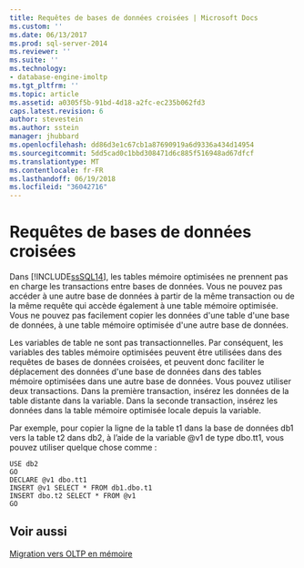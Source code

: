 ```yaml
---
title: Requêtes de bases de données croisées | Microsoft Docs
ms.custom: ''
ms.date: 06/13/2017
ms.prod: sql-server-2014
ms.reviewer: ''
ms.suite: ''
ms.technology:
- database-engine-imoltp
ms.tgt_pltfrm: ''
ms.topic: article
ms.assetid: a0305f5b-91bd-4d18-a2fc-ec235b062fd3
caps.latest.revision: 6
author: stevestein
ms.author: sstein
manager: jhubbard
ms.openlocfilehash: dd86d3e1c67cb1a87690919a6d9336a434d14954
ms.sourcegitcommit: 5dd5cad0c1bbd308471d6c885f516948ad67dfcf
ms.translationtype: MT
ms.contentlocale: fr-FR
ms.lasthandoff: 06/19/2018
ms.locfileid: "36042716"
---
```

# <a name="cross-database-queries"></a>Requêtes de bases de données croisées
  Dans [!INCLUDE[ssSQL14](../../includes/sssql14-md.md)], les tables mémoire optimisées ne prennent pas en charge les transactions entre bases de données. Vous ne pouvez pas accéder à une autre base de données à partir de la même transaction ou de la même requête qui accède également à une table mémoire optimisée. Vous ne pouvez pas facilement copier les données d'une table d'une base de données, à une table mémoire optimisée d'une autre base de données.  
  
 Les variables de table ne sont pas transactionnelles. Par conséquent, les variables des tables mémoire optimisées peuvent être utilisées dans des requêtes de bases de données croisées, et peuvent donc faciliter le déplacement des données d'une base de données dans des tables mémoire optimisées dans une autre base de données. Vous pouvez utiliser deux transactions. Dans la première transaction, insérez les données de la table distante dans la variable. Dans la seconde transaction, insérez les données dans la table mémoire optimisée locale depuis la variable.  
  
 Par exemple, pour copier la ligne de la table t1 dans la base de données db1 vers la table t2 dans db2, à l’aide de la variable @v1 de type dbo.tt1, vous pouvez utiliser quelque chose comme :  
  
```tsql  
USE db2   
GO   
DECLARE @v1 dbo.tt1   
INSERT @v1 SELECT * FROM db1.dbo.t1   
INSERT dbo.t2 SELECT * FROM @v1   
GO  
```  
  
## <a name="see-also"></a>Voir aussi  
 [Migration vers OLTP en mémoire](migrating-to-in-memory-oltp.md)  
  
  